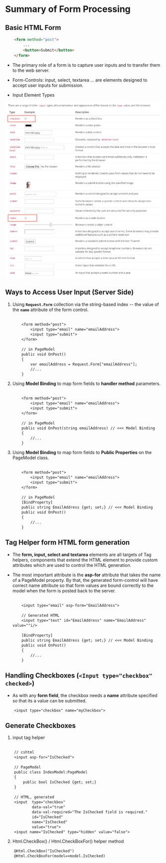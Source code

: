 Summary of Form Processing
====

Basic HTML Form
----

```html
    <form method="post">
        ...
        <button>Submit</button>
    </form>
```

- The primary role of a form is to capture user inputs and to transfer them to the web server.

- Form-Controls: input, select, textarea ... are elements designed to accept user inputs for submission.

- Input Element Types

![input-tag-types](_images/input-tag-types.png)

Ways to Access User Input (Server Side)
----

1. Using **`Request.Form`** collection via the string-based index -- the value of the **`name`** attribute of the form control.

    ```dotnet

        <form method="post">
            <input type="email" name="emailAddress">
            <input type="submit">
        </form>

        // in PageModel
        public void OnPost()
        {
            var emailAddress = Request.Form["emailAddress"];
            //...
        }
    ```

2. Using **Model Binding** to map form fields to **handler method** parameters.

    ```dotnet

        <form method="post">
            <input type="email" name="emailAddress">
            <input type="submit">
        </form>

        // in PageModel
        public void OnPost(string emailAddress) // <<< Model Binding
        {
            //...
        }
    ```

3. Using **Model Binding** to map form fields to **Public Properties** on the PageModel class.

    ```dotnet

        <form method="post">
            <input type="email" name="emailAddress">
            <input type="submit">
        </form>

        // in PageModel
        [BindProperty]
        public string EmailAddress {get; set;} // <<< Model Binding
        public void OnPost()
        {
            //...
        }
    ```

Tag Helper form HTML form generation
----

- The **form, input, select and textarea** elements are all targets of Tag helpers, components that extend the HTML element to provide custom attributes which are used to control the HTML generation.

- The most important attribute is the **asp-for** attribute that takes the name of a PageModel property. By that, the generated form-control will have correct name attribute so that form values are bound correctly to the model when the form is posted back to the server.

    ```dotnet

        <input type="email" asp-form="EmailAddress">

        // Generated HTML
        <input type="text" id="EmailAddress" name="EmailAddress" value=""i/>

        [BindProperty]
        public string EmailAddress {get; set;} // <<< Model Binding
        public void OnPost()
        {
            //...
        }
    ```

Handling Checkboxes (`<Input type="checkbox" checked>`)
----

- As with any **form field**, the checkbox needs a **name** attribute specified so that its a value can be submitted.

```dotnetcli
    <input type="checkbox" name="myCheckbox">
```

Generate Checkboxes
----

1. input tag helper

```dotnet

    // cshtml
    <input asp-for="IsChecked">

    // PageModel
    public class IndexModel:PageModel
    {
        public bool IsChecked {get; set;}
    }

    // HTML, generated
    <input  type="checkbox" 
            data-val="true" 
            data-val-required="The IsChecked field is required." 
            id="IsChecked" 
            name="IsChecked" 
            value="true">
    <input name="IsChecked" type="hidden" value="false">
```

2. Html.CheckBox() / Html.CheckBoxFor() helper method 

```dotnet
    @Html.CheckBox("IsChecked")
    @Html.CheckBoxFor(model=>model.IsChecked)

```
